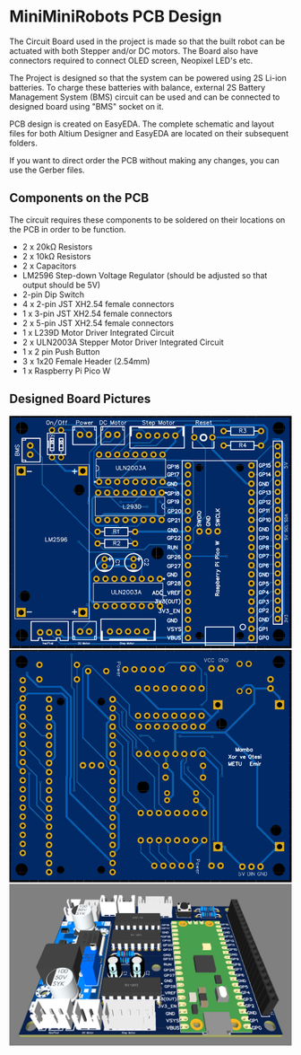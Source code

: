 # MiniMiniRobots PCB Design

The Circuit Board used in the project is made so that the built robot can be actuated with both Stepper and/or DC motors. The Board also have connectors required to connect OLED screen, Neopixel LED's etc. 

The Project is designed so that the system can be powered using 2S Li-ion batteries. To charge these batteries with balance, external 2S Battery Management System (BMS) circuit can be used and can be connected to designed board using "BMS" socket on it.

PCB design is created on EasyEDA. The complete schematic and layout files for both Altium Designer and EasyEDA are located on their subsequent folders. 

If you want to direct order the PCB without making any changes, you can use the Gerber files.

## Components on the PCB

The circuit requires these components to be soldered on their locations on the PCB in order to be function.
- 2 x 20kΩ Resistors
- 2 x 10kΩ Resistors
- 2 x Capacitors
- LM2596 Step-down Voltage Regulator (should be adjusted so that output should be 5V)
- 2-pin Dip Switch
- 4 x 2-pin JST XH2.54 female connectors
- 1 x 3-pin JST XH2.54 female connectors
- 2 x 5-pin JST XH2.54 female connectors
- 1 x L239D Motor Driver Integrated Circuit
- 2 x ULN2003A Stepper Motor Driver Integrated Circuit
- 1 x 2 pin Push Button
- 3 x 1x20 Female Header (2.54mm)
- 1 x Raspberry Pi Pico W

## Designed Board Pictures

![Top of the Board](/Images/Top_Side.png "Top Side")
![Bottom of the Board](/Images/Bottom_Side.png "Bottom Side")
![3D View of the PCB](/Images/3D.png "3D View")
